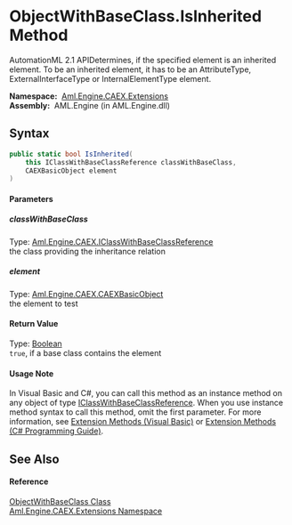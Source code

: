 ObjectWithBaseClass.IsInherited Method
======================================
AutomationML 2.1 APIDetermines, if the specified element is an inherited element. To be an inherited element, it has to be an AttributeType, ExternalInterfaceType or InternalElementType element.

  **Namespace:**  [Aml.Engine.CAEX.Extensions][1]  
  **Assembly:**  AML.Engine (in AML.Engine.dll)

Syntax
------

```csharp
public static bool IsInherited(
	this IClassWithBaseClassReference classWithBaseClass,
	CAEXBasicObject element
)
```

#### Parameters

##### *classWithBaseClass*
Type: [Aml.Engine.CAEX.IClassWithBaseClassReference][2]  
the class providing the inheritance relation

##### *element*
Type: [Aml.Engine.CAEX.CAEXBasicObject][3]  
the element to test

#### Return Value
Type: [Boolean][4]  
`true`, if a base class contains the element 
#### Usage Note
In Visual Basic and C#, you can call this method as an instance method on any object of type [IClassWithBaseClassReference][2]. When you use instance method syntax to call this method, omit the first parameter. For more information, see [Extension Methods (Visual Basic)][5] or [Extension Methods (C# Programming Guide)][6].

See Also
--------

#### Reference
[ObjectWithBaseClass Class][7]  
[Aml.Engine.CAEX.Extensions Namespace][1]  

[1]: ../README.md
[2]: ../../Aml.Engine.CAEX/IClassWithBaseClassReference/README.md
[3]: ../../Aml.Engine.CAEX/CAEXBasicObject/README.md
[4]: https://docs.microsoft.com/dotnet/api/system.boolean
[5]: https://docs.microsoft.com/dotnet/visual-basic/programming-guide/language-features/procedures/extension-methods
[6]: https://docs.microsoft.com/dotnet/csharp/programming-guide/classes-and-structs/extension-methods
[7]: README.md
[8]: https://www.automationml.org
[9]: ../../icons/logoShade.png